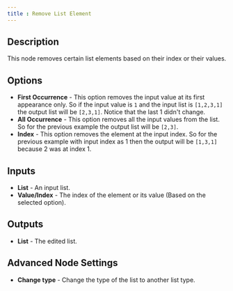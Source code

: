 ```yaml
---
title : Remove List Element
---
```


## Description

This node removes certain list elements based on their index or their
values.

## Options

- **First Occurrence** - This option removes the input value at its first
  appearance only. So if the input value is `1` and the input list is
  `[1,2,3,1]` the output list will be `[2,3,1]`. Notice that the last 1 didn't
  change.
- **All Occurrence** - This option removes all the input values from the list.
  So for the previous example the output list will be `[2,3]`.
- **Index** - This option removes the element at the input index. So for the
  previous example with input index as 1 then the output will be `[1,3,1]`
  because 2 was at index 1.

## Inputs

- **List** - An input list.
- **Value/Index** - The index of the element or its value (Based on the
  selected option).

## Outputs

- **List** - The edited list.

## Advanced Node Settings

- **Change type** - Change the type of the list to another list type.
